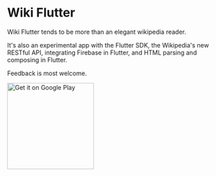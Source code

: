 # Wiki Flutter

Wiki Flutter tends to be more than an elegant wikipedia reader.

It's also an experimental app with the Flutter SDK, the Wikipedia's new RESTful API, integrating Firebase in Flutter, and HTML parsing and composing in Flutter.

Feedback is most welcome.

<a href='https://play.google.com/store/apps/details?id=com.nanowang.wikiflutter&pcampaignid=MKT-Other-global-all-co-prtnr-py-PartBadge-Mar2515-1'>
  <img alt='Get it on Google Play' src='https://play.google.com/intl/en_us/badges/images/generic/en_badge_web_generic.png' width='200'/>
</a>
